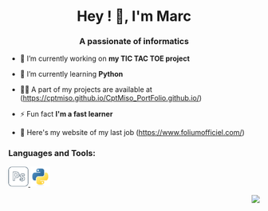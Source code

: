 <h1 align="center">Hey ! 👋, I'm Marc</h1>
<h3 align="center">A passionate of informatics</h3>

- 🔭 I’m currently working on **my TIC TAC TOE project**

- 🌱 I’m currently learning **Python**

- 👨‍💻 A part of my projects are available at (https://cptmiso.github.io/CptMiso_PortFolio.github.io/)

- ⚡ Fun fact **I'm a fast learner**

- 🍃 Here's my website of my last job (https://www.foliumofficiel.com/)


<p align="left">
</p>

<h3 align="left">Languages and Tools:</h3>
<p align="left"> <a href="https://www.photoshop.com/en" target="_blank" rel="noreferrer"> <img src="https://raw.githubusercontent.com/devicons/devicon/master/icons/photoshop/photoshop-line.svg" alt="photoshop" width="40" height="40"/> </a> <a href="https://www.python.org" target="_blank" rel="noreferrer"> <img src="https://raw.githubusercontent.com/devicons/devicon/master/icons/python/python-original.svg" alt="python" width="40" height="40"/> </a> </p>
<p align="right">
    <img align="right" src="https://media.giphy.com/media/z5iCvo1oCbqt7ukMQs/giphy.gif">
</p>
<p align="right">
